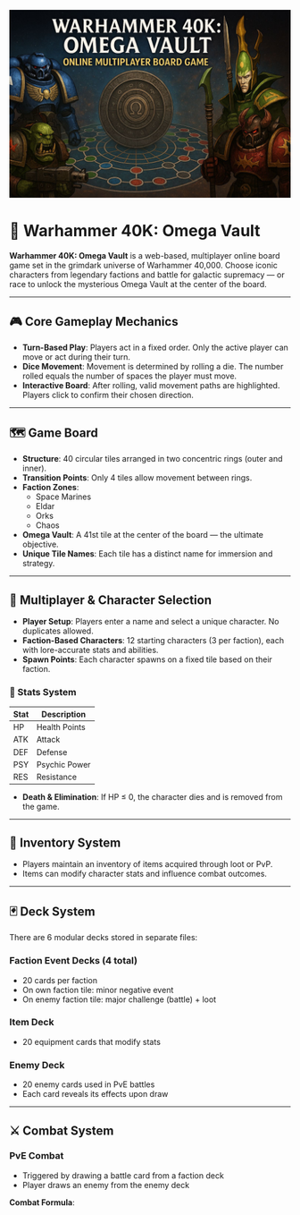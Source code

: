 ![Warhammer 40K: Omega Vault](w40k.jpeg)

# 🌌 Warhammer 40K: Omega Vault

**Warhammer 40K: Omega Vault** is a web-based, multiplayer online board game set in the grimdark universe of Warhammer 40,000. Choose iconic characters from legendary factions and battle for galactic supremacy — or race to unlock the mysterious Omega Vault at the center of the board.

---

## 🎮 Core Gameplay Mechanics

- **Turn-Based Play**: Players act in a fixed order. Only the active player can move or act during their turn.
- **Dice Movement**: Movement is determined by rolling a die. The number rolled equals the number of spaces the player must move.
- **Interactive Board**: After rolling, valid movement paths are highlighted. Players click to confirm their chosen direction.

---

## 🗺️ Game Board

- **Structure**: 40 circular tiles arranged in two concentric rings (outer and inner).
- **Transition Points**: Only 4 tiles allow movement between rings.
- **Faction Zones**:
  - Space Marines
  - Eldar
  - Orks
  - Chaos
- **Omega Vault**: A 41st tile at the center of the board — the ultimate objective.
- **Unique Tile Names**: Each tile has a distinct name for immersion and strategy.

---

## 👥 Multiplayer & Character Selection

- **Player Setup**: Players enter a name and select a unique character. No duplicates allowed.
- **Faction-Based Characters**: 12 starting characters (3 per faction), each with lore-accurate stats and abilities.
- **Spawn Points**: Each character spawns on a fixed tile based on their faction.

### 🧬 Stats System

| Stat | Description |
|------|-------------|
| HP   | Health Points |
| ATK  | Attack |
| DEF  | Defense |
| PSY  | Psychic Power |
| RES  | Resistance |

- **Death & Elimination**: If HP ≤ 0, the character dies and is removed from the game.

---

## 🎒 Inventory System

- Players maintain an inventory of items acquired through loot or PvP.
- Items can modify character stats and influence combat outcomes.

---

## 🃏 Deck System

There are 6 modular decks stored in separate files:

### Faction Event Decks (4 total)
- 20 cards per faction
- On own faction tile: minor negative event
- On enemy faction tile: major challenge (battle) + loot

### Item Deck
- 20 equipment cards that modify stats

### Enemy Deck
- 20 enemy cards used in PvE battles
- Each card reveals its effects upon draw

---

## ⚔️ Combat System

### PvE Combat
- Triggered by drawing a battle card from a faction deck
- Player draws an enemy from the enemy deck

**Combat Formula**:
